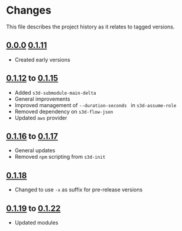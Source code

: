 # Changes
This file describes the project history as it relates to tagged versions.

## [0.0.0](.) [0.1.11](.)
- Created early versions

## [0.1.12](.) to [0.1.15](.)
- Added `s3d-submodule-main-delta`
- General improvements
- Improved management of `--duration-seconds ` in `s3d-assume-role`
- Removed dependency on `s3d-flow-json`
- Updated `aws` provider

## [0.1.16](.) to [0.1.17](.)
- General updates
- Removed `npm` scripting from `s3d-init`

## [0.1.18](.)
- Changed to use `-x` as suffix for pre-release versions

## [0.1.19](.) to [0.1.22](.)
- Updated modules
